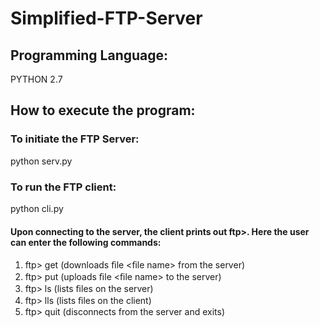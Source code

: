 # Simplified-FTP-Server

## Programming Language:
PYTHON 2.7

## How to execute the program:

### To initiate the FTP Server: 
python serv.py <PORT NUMBER>

### To run the FTP client: 
python cli.py <server machine> <server port>


#### Upon connecting to the server, the client prints out ftp>. Here the user can enter the following commands:

1. ftp> get <file name> (downloads ﬁle <ﬁle name> from the server) 
2. ftp> put <filename> (uploads ﬁle <ﬁle name> to the server)
3. ftp> ls (lists ﬁles on the server) 
4. ftp> lls (lists ﬁles on the client) 
5. ftp> quit (disconnects from the server and exits)

